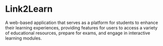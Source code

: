 # Link2Learn
A web-based application that serves as a platform for students to enhance their learning experiences, providing features for users to access a variety of educational resources, prepare for exams, and engage in interactive learning modules. 
